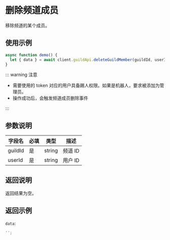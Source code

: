 # 删除频道成员 <Badge text="v1.0.0" />

移除频道的某个成员。

<PrivateDomain/>

## 使用示例

```javascript
async function demo() {
  let { data } = await client.guildApi.deleteGuildMember(guildId, userId);
}
```

::: warning 注意

- 需要使用的 token 对应的用户具备踢人权限。如果是机器人，要求被添加为管理员。
- 操作成功后，会触发频道成员删除事件

:::

## 参数说明

| 字段名  | 必填 | 类型   | 描述    |
| ------- | ---- | ------ | ------- |
| guildId | 是   | string | 频道 ID |
| userId  | 是   | string | 用户 ID |

## 返回说明

返回结果为空。

## 返回示例

`data`:

```js
'';
```
